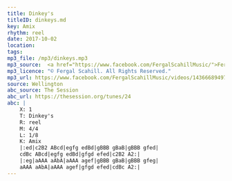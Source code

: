 ```yaml
---
title: Dinkey's
titleID: dinkeys.md
key: Amix
rhythm: reel
date: 2017-10-02
location:
tags:
mp3_file: /mp3/dinkeys.mp3
mp3_source:  <a href="https://www.facebook.com/FergalScahillMusic/">Fergal Scahill</a>, member of <a href="http://www.webanjo3.com/">We Banjo 3</a>
mp3_licence: "© Fergal Scahill. All Rights Reserved."
mp3_url: https://www.facebook.com/FergalScahillMusic/videos/1436668949762769/
source: Wellington
abc_source: The Session
abc_url: https://thesession.org/tunes/24
abc: |
    X: 1
    T: Dinkey's
    R: reel
    M: 4/4
    L: 1/8
    K: Amix
    |:ed|c2B2 ABcd|egfg edBd|gBBB gBaB|gBBB gfed|
    cdBc ABcd|egfg edBd|gfgd efed|c2B2 A2:|
    |:eg|aAAA aAbA|aAAA agef|gBBB gBaB|gBBB gfeg|
    aAAA aAbA|aAAA agef|gfgd efed|cdBc A2:|
---
```

